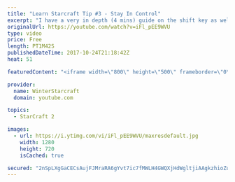 ```yaml
---
title: "Learn Starcraft Tip #3 - Stay In Control"
excerpt: "I have a very in depth (4 mins) guide on the shift key as well here https://www.youtube.com/watch?v=7x9pHr544oY"
originalUrl: https://youtube.com/watch?v=iFl_pEE9WVU
type: video
price: Free
length: PT1M42S
publishedDateTime: 2017-10-24T21:18:42Z
heat: 51

featuredContent: "<iframe width=\"800\" height=\"500\" frameborder=\"0\" src=\"https://www.youtube.com/embed/iFl_pEE9WVU\" allow=\"accelerometer; autoplay; encrypted-media; gyroscope; picture-in-picture\" allowfullscreen></iframe>"

provider:
  name: WinterStarcraft
  domain: youtube.com

topics:
  - StarCraft 2

images:
  - url: https://i.ytimg.com/vi/iFl_pEE9WVU/maxresdefault.jpg
    width: 1280
    height: 720
    isCached: true

secured: "2nSpLXgGaCECsAujFJMraRA6gYvt7ic7fMWLH4GWQXjHdWgltjiAAgkzhioZuTRkw/1Ihmg2G2kfQglSleS+H40FbuWNz9xB7h05dekpsPQa9XyBYCBHwLns/7Y85humagwlW5krSPbfE31aa2X/bXlDTxIlaWguo/mMZT8s8Hs+Jgu1U1rNbqk48fTi4+/5pSSgSgbZfoMu2sOQ6ZQlcDgVUIZWp43GtM22y5utZCff/fxw1IMeQT1GX7UBds5pLPY4D4+GMrSfGib/CTAGWqdxc41/F8zXmfXMUZD/+KhYJsMtwx6DyowwhLozgaK9ea95/YEqjrUDvWIk2GfkVfdXz8BYHX4YotipAghqU7sJu0e+QTdW/hGk4lDGWr4yh8COQ14WjF302/yQzzaJSnIEJY8T2JT4VJW3nmVaGow=;Kkc14h17HkVcTFTcfsU9wQ=="
---
```


